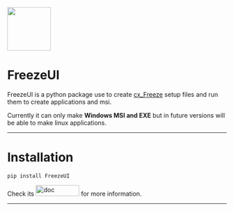<image src="readme_assets/icon.png" width="100">

# **FreezeUI**

FreezeUI is a python package use to create [cx_Freeze](https://pypi.org/project/cx-Freeze/) setup files and run them to create applications and msi.

Currently it can only make **Windows MSI and EXE** but in future versions will be able to make linux applications.

---

# Installation

```
pip install FreezeUI
```

Check its <a href="https://akshatchauhan18.github.io/FreezeUI" target="_blank"><image src="readme_assets/doc_button.svg" alt="doc" width="100" height="25"></a> for more
information.

___
